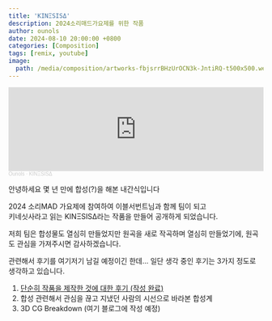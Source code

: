 ```yaml
---
title: 'KINΞSISΔ'
description: 2024소리매드가요제를 위한 작품
author: ounols
date: 2024-08-10 20:00:00 +0800
categories: [Composition]
tags: [remix, youtube]
image:
  path: /media/composition/artworks-fbjsrrBHzUrOCN3k-JntiRQ-t500x500.webp
---
```


<iframe width="100%" height="166" scrolling="no" frameborder="no" allow="autoplay" src="https://w.soundcloud.com/player/?url=https%3A//api.soundcloud.com/tracks/1894645608&color=%23ff5500&auto_play=false&hide_related=false&show_comments=true&show_user=true&show_reposts=false&show_teaser=true"></iframe><div style="font-size: 10px; color: #cccccc;line-break: anywhere;word-break: normal;overflow: hidden;white-space: nowrap;text-overflow: ellipsis; font-family: Interstate,Lucida Grande,Lucida Sans Unicode,Lucida Sans,Garuda,Verdana,Tahoma,sans-serif;font-weight: 100;"><a href="https://soundcloud.com/ounols" title="Ounols" target="_blank" style="color: #cccccc; text-decoration: none;">Ounols</a> · <a href="https://soundcloud.com/ounols/kinsisa" title="KINΞSISΔ" target="_blank" style="color: #cccccc; text-decoration: none;">KINΞSISΔ</a></div>

안녕하세요 몇 년 만에 합성(?)을 해본 내간식입니다

2024 소리MAD 가요제에 참여하여 이블서번트님과 함께 팀이 되고<br/>
키네싯사라고 읽는 KINΞSISΔ라는 작품을 만들어 공개하게 되었습니다.

저희 팀은 합성물도 열심히 만들었지만
원곡을 새로 작곡하며 열심히 만들었기에, 원곡도 관심을 가져주시면 감사하겠습니다.

관련해서 후기를 여기저기 남길 예정이긴 한데... 일단 생각 중인 후기는 3가지 정도로 생각하고 있습니다.
1. [단순히 작품을 제작한 것에 대한 후기 (작성 완료)](https://blog.naver.com/ounols/223783452623)
2. 합성 관련해서 관심을 끊고 지냈던 사람의 시선으로 바라본 합성계
3. 3D CG Breakdown (여기 블로그에 작성 예정)
